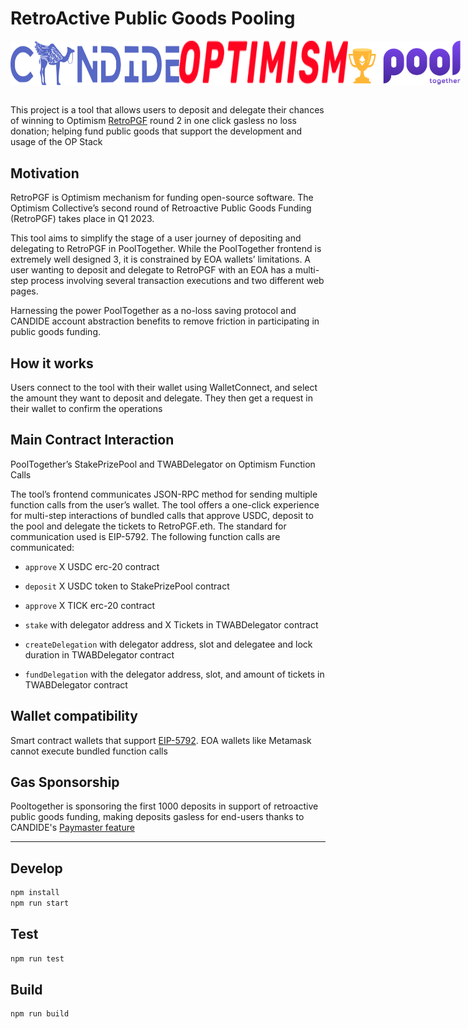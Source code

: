 # RetroActive Public Goods Pooling

<div style="display:flex; justify-content:space-around" >
    <img src="./src/assets/candide-logo-watermark-lighter.svg" alt="candide" width="270"/>
    <img src="./src/assets/optimism-logo.svg" alt="optimism" width="270"/>
    <img src="./src/assets/pooltogether-logo--purple-gradient.svg" alt="pooltogether" width="180"/>
</div>

<br/>

This project is a tool that allows users to deposit and delegate their chances of winning to Optimism [RetroPGF](https://community.optimism.io/docs/governance/retropgf-2/) round 2 in one click gasless no loss donation; helping fund public goods that support the development and usage of the OP Stack

## Motivation

RetroPGF is Optimism mechanism for funding open-source software. The Optimism Collective’s second round of Retroactive Public Goods Funding (RetroPGF) takes place in Q1 2023.

This tool aims to simplify the stage of a user journey of depositing and delegating to RetroPGF in PoolTogether. While the PoolTogether frontend is extremely well designed 3, it is constrained by EOA wallets’ limitations. A user wanting to deposit and delegate to RetroPGF with an EOA has a multi-step process involving several transaction executions and two different web pages.

Harnessing the power PoolTogether as a no-loss saving protocol and CANDIDE account abstraction benefits to remove friction in participating in public goods funding.

## How it works

Users connect to the tool with their wallet using WalletConnect, and select the amount they want to deposit and delegate. They then get a request in their wallet to confirm the operations

## Main Contract Interaction

PoolTogether’s StakePrizePool and TWABDelegator on Optimism
Function Calls

The tool’s frontend communicates JSON-RPC method for sending multiple function calls from the user’s wallet. The tool offers a one-click experience for multi-step interactions of bundled calls that approve USDC, deposit to the pool and delegate the tickets to RetroPGF.eth. The standard for communication used is EIP-5792. The following function calls are communicated:

- `approve` X USDC erc-20 contract

- `deposit` X USDC token to StakePrizePool contract

- `approve` X TICK erc-20 contract

- `stake` with delegator address and X Tickets in TWABDelegator contract

- `createDelegation` with delegator address, slot and delegatee and lock duration in TWABDelegator contract

- `fundDelegation` with the delegator address, slot, and amount of tickets in TWABDelegator contract

## Wallet compatibility

Smart contract wallets that support [EIP-5792](https://eips.ethereum.org/EIPS/eip-5792). EOA wallets like Metamask cannot execute bundled function calls

## Gas Sponsorship

Pooltogether is sponsoring the first 1000 deposits in support of retroactive public goods funding, making deposits gasless for end-users thanks to CANDIDE's [Paymaster feature](https://docs.candidewallet.com/develop/wallet/gasless-transactions)

---

## Develop

```bash
npm install
npm run start
```

## Test

```bash
npm run test
```

## Build

```bash
npm run build
```
